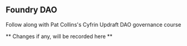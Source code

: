 ## Foundry DAO

Follow along with Pat Collins's Cyfrin Updraft DAO governance course

** Changes if any, will be recorded here **
